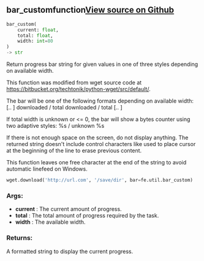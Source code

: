 ## bar_custom<span class="tag">function</span><a class="sourcelink" href=https://github.com/fastestimator/fastestimator/blob/r1.0/fastestimator/util/wget_util.py/#L21-L107>View source on Github</a>
```python
bar_custom(
	current: float,
	total: float,
	width: int=80
)
-> str
```
Return progress bar string for given values in one of three styles depending on available width.

This function was modified from wget source code at https://bitbucket.org/techtonik/python-wget/src/default/.

The bar will be one of the following formats depending on available width:
    [..  ] downloaded / total
    downloaded / total
    [.. ]

If total width is unknown or &lt;= 0, the bar will show a bytes counter using two adaptive styles:
    %s / unknown
    %s

If there is not enough space on the screen, do not display anything. The returned string doesn't include control
characters like  used to place cursor at the beginning of the line to erase previous content.

This function leaves one free character at the end of the string to avoid automatic linefeed on Windows.

```python
wget.download('http://url.com', '/save/dir', bar=fe.util.bar_custom)
```


<h3>Args:</h3>

* **current** :  The current amount of progress.
* **total** :  The total amount of progress required by the task.
* **width** :  The available width.

<h3>Returns:</h3>
    A formatted string to display the current progress.

